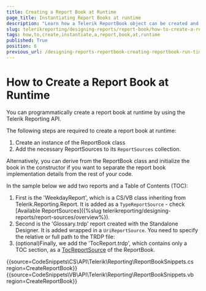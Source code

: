 ```yaml
---
title: Creating a Report Book at Runtime
page_title: Instantiating Report Books at runtime
description: "Learn how a Telerik ReportBook object can be created and edited at runtime through code in order to render multiple reports at the same time."
slug: telerikreporting/designing-reports/report-book/how-to-create-a-report-book-at-run-time
tags: how,to,create,instantiate,a,report,book,at,runtime
published: True
position: 6
previous_url: /designing-reports-reportbook-creating-reportbook-run-time
---
```


# How to Create a Report Book at Runtime

You can programmatically create a report book at runtime by using the Telerik Reporting API.

The following steps are required to create a report book at runtime:

1. Create an instance of the ReportBook class
1. Add the necessary ReportSources to its `ReportSources` collection.

Alternatively, you can derive from the ReportBook class and initialize the book in the constructor if you want to separate the report book implementation details from the rest of your code.

In the sample below we add two reports and a Table of Contents (TOC):

1. First is the 'WeekdayReport', which is a CS/VB class inheriting from Telerik.Reporting.Report. It is added as a `TypeReportSource` - check [Available ReportSources]({%slug telerikreporting/designing-reports/report-sources/overview%}).
1. Second is the 'Glossary.trdp' report created with the Standalone Designer. It is added wrapped in a `UriReportSource`. You need to specify the relative or full path to the TRDP file:
1. (optional)Finally, we add the 'TocReport.trdp', which contains only a TOC section, as a [TocReportSource](/api/telerik.reporting.reportbook#Telerik_Reporting_ReportBook_TocReportSource) of the ReportBook.

{{source=CodeSnippets\CS\API\Telerik\Reporting\ReportBookSnippets.cs region=CreateReportBook}}
{{source=CodeSnippets\VB\API\Telerik\Reporting\ReportBookSnippets.vb region=CreateReportBook}}

